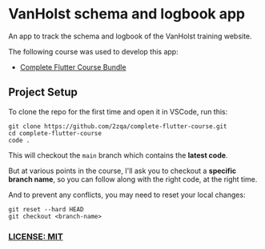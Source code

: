 # VanHolst schema and logbook app

An app to track the schema and logbook of the VanHolst training website.

The following course was used to develop this app:

- [Complete Flutter Course Bundle](https://codewithandrea.com/courses/complete-flutter-bundle/)

## Project Setup

To clone the repo for the first time and open it in VSCode, run this:

```
git clone https://github.com/2zqa/complete-flutter-course.git
cd complete-flutter-course
code .
```

This will checkout the `main` branch which contains the **latest code**.

But at various points in the course, I'll ask you to checkout a **specific branch name**, so you can follow along with the right code, at the right time.

And to prevent any conflicts, you may need to reset your local changes:

```
git reset --hard HEAD
git checkout <branch-name>
```

### [LICENSE: MIT](../LICENSE.md)
